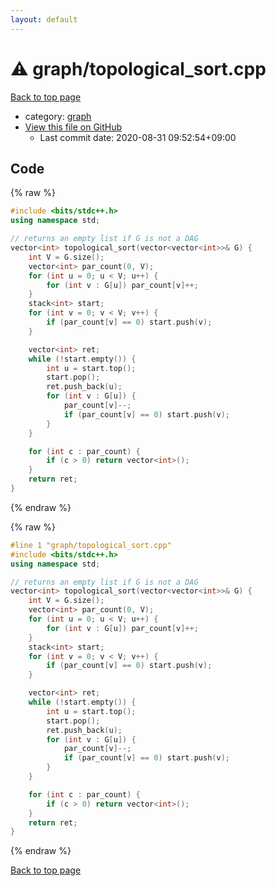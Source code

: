 ```yaml
---
layout: default
---
```


<!-- mathjax config similar to math.stackexchange -->
<script type="text/javascript" async
  src="https://cdnjs.cloudflare.com/ajax/libs/mathjax/2.7.5/MathJax.js?config=TeX-MML-AM_CHTML">
</script>
<script type="text/x-mathjax-config">
  MathJax.Hub.Config({
    TeX: { equationNumbers: { autoNumber: "AMS" }},
    tex2jax: {
      inlineMath: [ ['$','$'] ],
      processEscapes: true
    },
    "HTML-CSS": { matchFontHeight: false },
    displayAlign: "left",
    displayIndent: "2em"
  });
</script>

<script type="text/javascript" src="https://cdnjs.cloudflare.com/ajax/libs/jquery/3.4.1/jquery.min.js"></script>
<script src="https://cdn.jsdelivr.net/npm/jquery-balloon-js@1.1.2/jquery.balloon.min.js" integrity="sha256-ZEYs9VrgAeNuPvs15E39OsyOJaIkXEEt10fzxJ20+2I=" crossorigin="anonymous"></script>
<script type="text/javascript" src="../../assets/js/copy-button.js"></script>
<link rel="stylesheet" href="../../assets/css/copy-button.css" />


# :warning: graph/topological_sort.cpp

<a href="../../index.html">Back to top page</a>

* category: <a href="../../index.html#f8b0b924ebd7046dbfa85a856e4682c8">graph</a>
* <a href="{{ site.github.repository_url }}/blob/master/graph/topological_sort.cpp">View this file on GitHub</a>
    - Last commit date: 2020-08-31 09:52:54+09:00




## Code

<a id="unbundled"></a>
{% raw %}
```cpp
#include <bits/stdc++.h>
using namespace std;

// returns an empty list if G is not a DAG
vector<int> topological_sort(vector<vector<int>>& G) {
    int V = G.size();
    vector<int> par_count(0, V);
    for (int u = 0; u < V; u++) {
        for (int v : G[u]) par_count[v]++;
    }
    stack<int> start;
    for (int v = 0; v < V; v++) {
        if (par_count[v] == 0) start.push(v);
    }

    vector<int> ret;
    while (!start.empty()) {
        int u = start.top();
        start.pop();
        ret.push_back(u);
        for (int v : G[u]) {
            par_count[v]--;
            if (par_count[v] == 0) start.push(v);
        }
    }

    for (int c : par_count) {
        if (c > 0) return vector<int>();
    }
    return ret;
}
```
{% endraw %}

<a id="bundled"></a>
{% raw %}
```cpp
#line 1 "graph/topological_sort.cpp"
#include <bits/stdc++.h>
using namespace std;

// returns an empty list if G is not a DAG
vector<int> topological_sort(vector<vector<int>>& G) {
    int V = G.size();
    vector<int> par_count(0, V);
    for (int u = 0; u < V; u++) {
        for (int v : G[u]) par_count[v]++;
    }
    stack<int> start;
    for (int v = 0; v < V; v++) {
        if (par_count[v] == 0) start.push(v);
    }

    vector<int> ret;
    while (!start.empty()) {
        int u = start.top();
        start.pop();
        ret.push_back(u);
        for (int v : G[u]) {
            par_count[v]--;
            if (par_count[v] == 0) start.push(v);
        }
    }

    for (int c : par_count) {
        if (c > 0) return vector<int>();
    }
    return ret;
}

```
{% endraw %}

<a href="../../index.html">Back to top page</a>

